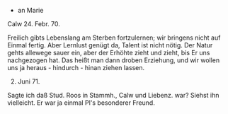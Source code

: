+ an Marie

 Calw 24. Febr. 70.

Freilich gibts Lebenslang am Sterben fortzulernen; wir bringens nicht auf Einmal fertig. Aber Lernlust genügt da, Talent ist nicht nötig. Der Natur gehts allewege sauer ein, aber der Erhöhte zieht und zieht, bis Er uns nachgezogen hat. Das heißt man dann droben Erziehung, und wir wollen uns ja heraus - hindurch - hinan ziehen lassen.



 2. Juni 71.

Sagte ich daß Stud. Roos in Stammh., Calw und Liebenz. war? Siehst ihn vielleicht. Er war ja einmal Pl's besonderer Freund.
